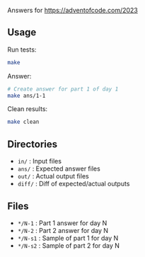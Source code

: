 Answers for https://adventofcode.com/2023

## Usage

Run tests:

```sh
make
```

Answer:

```sh
# Create answer for part 1 of day 1
make ans/1-1
```

Clean results:

```sh
make clean
```

## Directories

- `in/` : Input files
- `ans/` : Expected answer files
- `out/` : Actual output files
- `diff/` : Diff of expected/actual outputs

## Files

- `*/N-1` : Part 1 answer for day N
- `*/N-2` : Part 2 answer for day N
- `*/N-s1` : Sample of part 1 for day N
- `*/N-s2` : Sample of part 2 for day N

